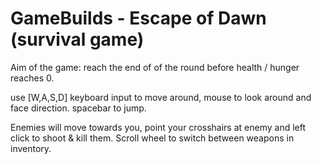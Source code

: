 # GameBuilds - Escape of Dawn (survival game)

Aim of the game: reach the end of of the round before health / hunger reaches 0.

use [W,A,S,D] keyboard input to move around, mouse to look around and face direction. spacebar to jump.

Enemies will move towards you, point your crosshairs at enemy and left click to shoot & kill them. Scroll wheel to switch between weapons in inventory.

